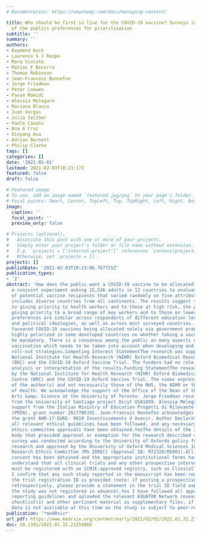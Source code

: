 ```yaml
---
# Documentation: https://wowchemy.com/docs/managing-content/

title: Who should be first in line for the COVID-19 vaccine? Surveys in 13 countries
  of the publics preferences for prioritisation
subtitle: ''
summary: ''
authors:
- Raymond Duch
- Laurence S J Roope
- Mara Violato
- Matias F Becerra
- Thomas Robinson
- Jean-Francois Bonnefon
- Jorge Friedman
- Peter Loewen
- Pavan Mamidi
- Alessia Melegaro
- Mariana Blanco
- Juan Vargas
- Julia Seither
- Paolo Candio
- Ana G Cruz
- Xinyang Hua
- Adrian Barnett
- Philip Clarke
tags: []
categories: []
date: '2021-01-01'
lastmod: 2021-02-03T10:23:17Z
featured: false
draft: false

# Featured image
# To use, add an image named `featured.jpg/png` to your page's folder.
# Focal points: Smart, Center, TopLeft, Top, TopRight, Left, Right, BottomLeft, Bottom, BottomRight.
image:
  caption: ''
  focal_point: ''
  preview_only: false

# Projects (optional).
#   Associate this post with one or more of your projects.
#   Simply enter your project's folder or file name without extension.
#   E.g. `projects = ["internal-project"]` references `content/project/deep-learning/index.md`.
#   Otherwise, set `projects = []`.
projects: []
publishDate: '2021-02-03T10:23:06.767725Z'
publication_types:
- '2'
abstract: 'How does the public want a COVID-19 vaccine to be allocated? We conducted
  a conjoint experiment asking 15,536 adults in 13 countries to evaluate 248,576 profiles
  of potential vaccine recipients that varied randomly on five attributes. Our sample
  includes diverse countries from all continents. The results suggest that in addition
  to giving priority to health workers and to those at high risk, the public favours
  giving priority to a broad range of key workers and to those on lower incomes. These
  preferences are similar across respondents of different education levels, incomes,
  and political ideologies, as well as across most surveyed countries. The public
  favoured COVID-19 vaccines being allocated solely via government programs, but were
  highly polarized in some developed countries on whether taking a vaccine should
  be mandatory. There is a consensus among the public on many aspects of COVID-19
  vaccination which needs to be taken into account when developing and communicating
  roll-out strategies.Competing Interest StatementThe research was supported by the
  National Institute for Health Research (NIHR) Oxford Biomedical Research Centre
  (BRC) and the COVID-19 Oxford Vaccine Trial. The funders had no role in the design,
  analysis or interpretation of the results.Funding StatementThe research was supported
  by the National Institute for Health Research (NIHR) Oxford Biomedical Research
  Centre (BRC) and the COVID-19 Oxford Vaccine Trial. The views expressed are those
  of the author(s) and not necessarily those of the NHS, the NIHR or the Department
  of Health. We acknowledge the support of the Office of the Dean of the Faculty of
  Arts &amp; Science at the University of Toronto. Jorge Friedman received funding
  from the University of Santiago project Dicyt USA1899. Alessia Melegaro acknowledges
  support from the Italian Ministry of Education Progetti di Rilevante Interesse Nazionale
  (PRIN), grant number 20177BRJXS. Jean-Francois Bonnefon acknowledges support from
  the grant ANR-17-EURE- 0010 Investissements d Avenir. Author DeclarationsI confirm
  all relevant ethical guidelines have been followed, and any necessary IRB and/or
  ethics committee approvals have been obtained.YesThe details of the IRB/oversight
  body that provided approval or exemption for the research described are given below:The
  survey was conducted according to the University of Oxfords policy for human subjects
  research and approved by the University of Oxford Medical Sciences Interdivisional
  Research Ethics Committee (MS IDREC) (Approval ID: R72328/RE001).All necessary patient/participant
  consent has been obtained and the appropriate institutional forms have been archived.YesI
  understand that all clinical trials and any other prospective interventional studies
  must be registered with an ICMJE-approved registry, such as ClinicalTrials.gov.
  I confirm that any such study reported in the manuscript has been registered and
  the trial registration ID is provided (note: if posting a prospective study registered
  retrospectively, please provide a statement in the trial ID field explaining why
  the study was not registered in advance).Yes I have followed all appropriate research
  reporting guidelines and uploaded the relevant EQUATOR Network research reporting
  checklist(s) and other pertinent material as supplementary files, if applicable.YesThe
  data is not avaliable at this time as the study is subject to peer-review.https://oxford-candour.com'
publication: '*medRxiv*'
url_pdf: https://www.medrxiv.org/content/early/2021/02/02/2021.01.31.21250866
doi: 10.1101/2021.01.31.21250866
---
```


